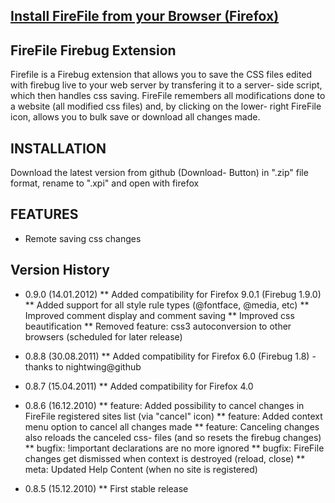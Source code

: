## [Install FireFile from your Browser (Firefox)](https://github.com/downloads/tobiasstrebitzer/FireFile/FireFile.xpi)

## FireFile Firebug Extension

Firefile is a Firebug extension that allows you to save the CSS files edited with firebug live to your web server by transfering it to a server- side script, which then handles css saving.
FireFile remembers all modifications done to a website (all modified css files) and, by clicking on the lower- right FireFile icon, allows you to bulk save or download all changes made.

## INSTALLATION

Download the latest version from github (Download- Button) in ".zip" file format, rename to ".xpi" and open with firefox

## FEATURES

* Remote saving css changes

## Version History

* 0.9.0 (14.01.2012)
** Added compatibility for Firefox 9.0.1 (Firebug 1.9.0)
** Added support for all style rule types (@fontface, @media, etc)
** Improved comment display and comment saving
** Improved css beautification
** Removed feature: css3 autoconversion to other browsers (scheduled for later release)

* 0.8.8 (30.08.2011)
** Added compatibility for Firefox 6.0 (Firebug 1.8) - thanks to nightwing@github

* 0.8.7 (15.04.2011)
** Added compatibility for Firefox 4.0

* 0.8.6 (16.12.2010)
** feature: Added possibility to cancel changes in FireFile registered sites list (via "cancel" icon)
** feature: Added context menu option to cancel all changes made
** feature: Canceling changes also reloads the canceled css- files (and so resets the firebug changes)
** bugfix: !important declarations are no more ignored
** bugfix: FireFile changes get dismissed when context is destroyed (reload, close)
** meta: Updated Help Content (when no site is registered)

* 0.8.5 (15.12.2010)
** First stable release
